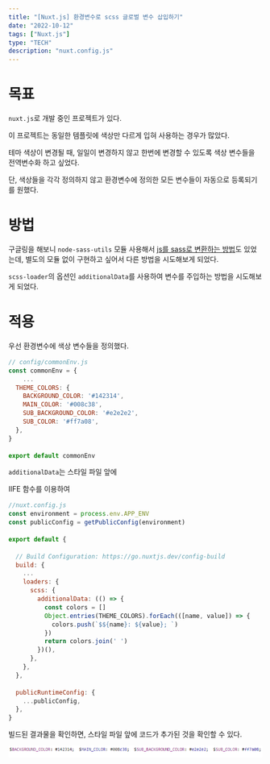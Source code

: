 ```yaml
---
title: "[Nuxt.js] 환경변수로 scss 글로벌 변수 삽입하기"
date: "2022-10-12"
tags: ["Nuxt.js"]
type: "TECH"
description: "nuxt.config.js"
---
```


# 목표

`nuxt.js`로 개발 중인 프로젝트가 있다.

이 프로젝트는 동일한 템플릿에 색상만 다르게 입혀 사용하는 경우가 많았다.

테마 색상이 변경될 때, 일일이 변경하지 않고 한번에 변경할 수 있도록 색상 변수들을 전역변수화 하고 싶었다.

단, 색상들을 각각 정의하지 않고 환경변수에 정의한 모든 변수들이 자동으로 등록되기를 원했다.

# 방법

구글링을 해보니 `node-sass-utils` 모듈 사용해서 [js를 sass로 변환하는 방법](https://stackoverflow.com/questions/61617011/how-can-i-use-environment-variables-in-node-sass-scss-files)도 있었는데, 별도의 모듈 없이 구현하고 싶어서 다른 방법을 시도해보게 되었다.

`scss-loader`의 옵션인 `additionalData`를 사용하여 변수를 주입하는 방법을 시도해보게 되었다.

# 적용

우선 환경변수에 색상 변수들을 정의했다.

```jsx
// config/commonEnv.js
const commonEnv = {
	...
  THEME_COLORS: {
    BACKGROUND_COLOR: '#142314',
    MAIN_COLOR: '#008c38',
    SUB_BACKGROUND_COLOR: '#e2e2e2',
    SUB_COLOR: '#ff7a08',
  },
}

export default commonEnv
```

`additionalData`는 스타일 파일 앞에

IIFE 함수를 이용하여

```jsx
//nuxt.config.js
const environment = process.env.APP_ENV
const publicConfig = getPublicConfig(environment)

export default {

  // Build Configuration: https://go.nuxtjs.dev/config-build
  build: {
    ...
    loaders: {
      scss: {
        additionalData: (() => {
          const colors = []
          Object.entries(THEME_COLORS).forEach(([name, value]) => {
            colors.push(`$${name}: ${value}; `)
          })
          return colors.join(' ')
        })(),
      },
    },
  },

  publicRuntimeConfig: {
    ...publicConfig,
  },
}
```

빌드된 결과물을 확인하면, 스타일 파일 앞에 코드가 추가된 것을 확인할 수 있다.

![build_result](./images//build_result.png)

